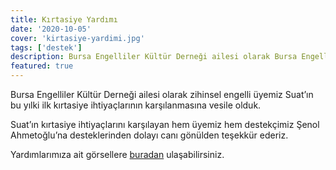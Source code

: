 ```yaml
---
title: Kırtasiye Yardımı
date: '2020-10-05'
cover: 'kirtasiye-yardimi.jpg'
tags: ['destek']
description: Bursa Engelliler Kültür Derneği ailesi olarak Bursa Engelliler İl Meclisi tarafından düzenlenen Avrupa Projesi STK toplantısına katılım sağladık.
featured: true
---
```


Bursa Engelliler Kültür Derneği ailesi olarak zihinsel engelli üyemiz Suat’ın bu yılki ilk kırtasiye ihtiyaçlarının karşılanmasına vesile olduk.

Suat’ın kırtasiye ihtiyaçlarını karşılayan hem üyemiz hem destekçimiz Şenol Ahmetoğlu’na desteklerinden dolayı canı gönülden teşekkür ederiz.

Yardımlarımıza ait görsellere [buradan](https://photos.app.goo.gl/A39CYANGPjMVVnUt9) ulaşabilirsiniz.
